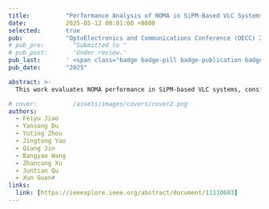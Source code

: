 ```yaml
---
title:          "Performance Analysis of NOMA in SiPM-Based VLC Systems"
date:           2025-05-12 00:01:00 +0800
selected:       true
pub:            "OptoElectronics and Communications Conference (OECC) 2025"
# pub_pre:        "Submitted to "
# pub_post:       'Under review.'
pub_last:       ' <span class="badge badge-pill badge-publication badge-success">Conference Poster</span>'
pub_date:       "2025"

abstract: >-
  This work evaluates NOMA performance in SiPM-based VLC systems, considering nonlinearity and Poisson statistics. Results reveal that nonlinearity affects NOMA-OMA's achievable rate relative advantage; and optimal BER requires precise power allocation and ambient light control.

# cover:          /assets/images/covers/cover2.png
authors:
  - Feiyu Jiao
  - Yansong Du
  - Yuting Zhou
  - Jingtong Yao
  - Qiang Jin
  - Bangyao Wang
  - Zhancong Xu
  - Juntian Qu
  - Xun Guan#
links:
  link: [https://ieeexplore.ieee.org/abstract/document/11110603]
---
```

